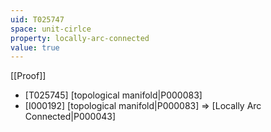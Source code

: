```yaml
---
uid: T025747
space: unit-cirlce
property: locally-arc-connected
value: true
---
```

[[Proof]]

* [T025745] [topological manifold|P000083]
* [I000192] [topological manifold|P000083] => [Locally Arc Connected|P000043]

